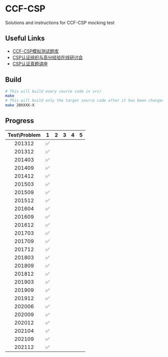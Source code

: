 # CCF-CSP

Solutions and instructions for CCF-CSP mocking test

## Useful Links

* [CCF-CSP模拟测试题库](http://118.190.20.162/home.html)
* [CSP认证组织与高分经验在线研讨会](https://dl.ccf.org.cn/albumList/getMeetingDetail4930818217035776)
* [CSP认证真题讲座](https://dl.ccf.org.cn/albumList/getMeetingDetail4995974849611776)

## Build

```bash
# This will build every source code in src/
make
# This will build only the target source code after it has been changed
make 20XXXX-X
```

## Progress

| Test\Problem | 1 | 2 | 3 | 4 | 5 |
|:--------------:|:---:|:---:|:---:|:---:|:---:|
| 201312 | :white_check_mark: | | | | |
| 201312 | :white_check_mark: | | | | |
| 201403 | :white_check_mark: | | | | |
| 201409 | :white_check_mark: | | | | |
| 201412 | :white_check_mark: | | | | |
| 201503 | :white_check_mark: | | | | |
| 201509 | :white_check_mark: | | | | |
| 201512 | :white_check_mark: | | | | |
| 201604 | :white_check_mark: | | | | |
| 201609 | :white_check_mark: | | | | |
| 201612 | :white_check_mark: | | | | |
| 201703 | :white_check_mark: | | | | |
| 201709 | :white_check_mark: | | | | |
| 201712 | :white_check_mark: | | | | |
| 201803 | :white_check_mark: | | | | |
| 201809 | :white_check_mark: | | | | |
| 201812 | :white_check_mark: | | | | |
| 201903 | :white_check_mark: | | | | |
| 201909 | :white_check_mark: | | | | |
| 201912 | :white_check_mark: | | | | |
| 202006 | :white_check_mark: | | | | |
| 202009 | :white_check_mark: | | | | |
| 202012 | :white_check_mark: | | | | |
| 202104 | :white_check_mark: | | | | |
| 202109 | :white_check_mark: | | | | |
| 202112 | :white_check_mark: | | | | |
